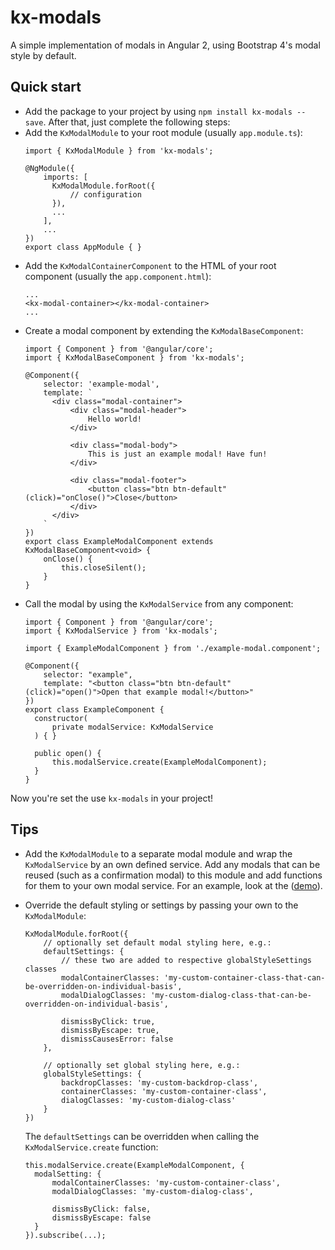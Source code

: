 # kx-modals
A simple implementation of modals in Angular 2, using Bootstrap 4's modal style by default.

## Quick start
* Add the package to your project by using ``npm install kx-modals --save``. After that, just complete the following steps:
* Add the ``KxModalModule`` to your root module (usually ``app.module.ts``):
  ```
  import { KxModalModule } from 'kx-modals';

  @NgModule({
      imports: [
        KxModalModule.forRoot({
            // configuration
        }),
        ...
      ],
      ...
  })
  export class AppModule { }
  ```
* Add the ``KxModalContainerComponent`` to the HTML of your root component (usually the ``app.component.html``):
  ```
  ...
  <kx-modal-container></kx-modal-container>
  ...
  ```
* Create a modal component by extending the ``KxModalBaseComponent``:
  ```
  import { Component } from '@angular/core';
  import { KxModalBaseComponent } from 'kx-modals';

  @Component({
      selector: 'example-modal',
      template: `
        <div class="modal-container">
            <div class="modal-header">
                Hello world!
            </div>

            <div class="modal-body">
                This is just an example modal! Have fun!
            </div>

            <div class="modal-footer">
                <button class="btn btn-default" (click)="onClose()">Close</button>
            </div>
        </div>
      `
  })
  export class ExampleModalComponent extends KxModalBaseComponent<void> {
      onClose() {
          this.closeSilent();
      }
  }
  ```
* Call the modal by using the ``KxModalService`` from any component:
  ```
  import { Component } from '@angular/core';
  import { KxModalService } from 'kx-modals';

  import { ExampleModalComponent } from './example-modal.component';

  @Component({
      selector: "example",
      template: "<button class="btn btn-default" (click)="open()">Open that example modal!</button>"
  })
  export class ExampleComponent {
    constructor(
        private modalService: KxModalService
    ) { }

    public open() {
        this.modalService.create(ExampleModalComponent);
    }
  }
  ```

Now you're set the use ``kx-modals`` in your project!

## Tips
* Add the ``KxModalModule`` to a separate modal module and wrap the ``KxModalService`` by an own defined service. Add any modals that can be reused (such as a confirmation modal) to this module and add functions for them to your own modal service. For an example, look at the ([demo](https://github.com/sjuulwijnia/kx-modals/tree/master/demo/src/modals)).
* Override the default styling or settings by passing your own to the ``KxModalModule``:
  ```
  KxModalModule.forRoot({
      // optionally set default modal styling here, e.g.:
      defaultSettings: {
          // these two are added to respective globalStyleSettings classes
          modalContainerClasses: 'my-custom-container-class-that-can-be-overridden-on-individual-basis',
          modalDialogClasses: 'my-custom-dialog-class-that-can-be-overridden-on-individual-basis',

          dismissByClick: true,
          dismissByEscape: true,
          dismissCausesError: false
      },
      
      // optionally set global styling here, e.g.:
      globalStyleSettings: {
          backdropClasses: 'my-custom-backdrop-class',
          containerClasses: 'my-custom-container-class',
          dialogClasses: 'my-custom-dialog-class'
      }
  })
  ```

  The ``defaultSettings`` can be overridden when calling the ``KxModalService.create`` function:
  ```
  this.modalService.create(ExampleModalComponent, {
    modalSetting: {
        modalContainerClasses: 'my-custom-container-class',
        modalDialogClasses: 'my-custom-dialog-class',

        dismissByClick: false,
        dismissByEscape: false
    }
  }).subscribe(...);
  ```
